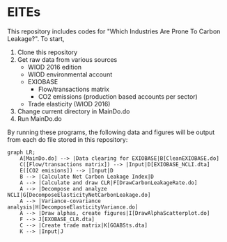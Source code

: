# EITEs

This repository includes codes for "Which Industries Are Prone To Carbon Leakage?". To start, 
1. Clone this repository
2. Get raw data from various sources
   - WIOD 2016 edition
   - WIOD environmental account
   - EXIOBASE
        - Flow/transactions matrix
        - CO2 emissions (production based accounts per sector)
   - Trade elasticity (WIOD 2016)
3. Change current directory in MainDo.do
4. Run MainDo.do

By running these programs, the following data and figures will be output from each do file stored in this repository:

```mermaid
graph LR;
    A[MainDo.do] --> |Data clearing for EXIOBASE|B[CleanEXIOBASE.do]
    C([Flow/transactions matrix]) --> |Input|D[EXIOBASE_NCLI.dta]
    E([CO2 emisions]) --> |Input|D
    B --> |Calculate Net Carbon Leakage Index|D
    A --> |Calculate and draw CLR|F[DrawCarbonLeakageRate.do]
    A --> |Decompose and analyze NCLI|G[DecomposeElasticityNetCarbonLeakage.do]
    A --> |Variance-covariance analysis|H[DecomposeElasticityVariance.do]
    A --> |Draw alphas, create figures|I[DrawAlphaScatterplot.do]
    F --> J[EXOBASE_CLR.dta]
    C --> |Create trade matrix|K[GOABSts.dta]
    K --> |Input|J
```

